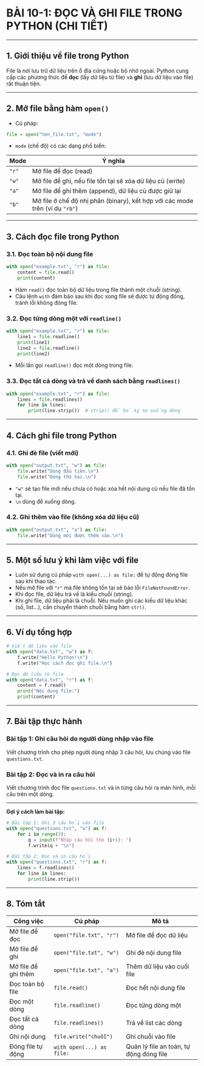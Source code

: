 # BÀI 10-1: ĐỌC VÀ GHI FILE TRONG PYTHON (CHI TIẾT)

---

## 1. Giới thiệu về file trong Python

File là nơi lưu trữ dữ liệu trên ổ đĩa cứng hoặc bộ nhớ ngoài. Python cung cấp các phương thức để **đọc** (lấy dữ liệu từ file) và **ghi** (lưu dữ liệu vào file) rất thuận tiện.

---

## 2. Mở file bằng hàm `open()`

* Cú pháp:

```python
file = open("ten_file.txt", "mode")
```

* `mode` (chế độ) có các dạng phổ biến:

| Mode  | Ý nghĩa                                                                      |
| ----- | ---------------------------------------------------------------------------- |
| `"r"` | Mở file để đọc (read)                                                        |
| `"w"` | Mở file để ghi, nếu file tồn tại sẽ xóa dữ liệu cũ (write)                   |
| `"a"` | Mở file để ghi thêm (append), dữ liệu cũ được giữ lại                        |
| `"b"` | Mở file ở chế độ nhị phân (binary), kết hợp với các mode trên (ví dụ `"rb"`) |

---

## 3. Cách đọc file trong Python

### 3.1. Đọc toàn bộ nội dung file

```python
with open("example.txt", "r") as file:
    content = file.read()
    print(content)
```

* Hàm `read()` đọc toàn bộ dữ liệu trong file thành một chuỗi (string).
* Câu lệnh `with` đảm bảo sau khi đọc xong file sẽ được tự động đóng, tránh lỗi không đóng file.

### 3.2. Đọc từng dòng một với `readline()`

```python
with open("example.txt", "r") as file:
    line1 = file.readline()
    print(line1)
    line2 = file.readline()
    print(line2)
```

* Mỗi lần gọi `readline()` đọc một dòng trong file.

### 3.3. Đọc tất cả dòng và trả về danh sách bằng `readlines()`

```python
with open("example.txt", "r") as file:
    lines = file.readlines()
    for line in lines:
        print(line.strip())  # strip() để bỏ ký tự xuống dòng
```

---

## 4. Cách ghi file trong Python

### 4.1. Ghi đè file (viết mới)

```python
with open("output.txt", "w") as file:
    file.write("Dòng đầu tiên.\n")
    file.write("Dòng thứ hai.\n")
```

* `"w"` sẽ tạo file mới nếu chưa có hoặc xóa hết nội dung cũ nếu file đã tồn tại.
* `\n` dùng để xuống dòng.

### 4.2. Ghi thêm vào file (không xóa dữ liệu cũ)

```python
with open("output.txt", "a") as file:
    file.write("Dòng mới được thêm vào.\n")
```

---

## 5. Một số lưu ý khi làm việc với file

* Luôn sử dụng cú pháp `with open(...) as file:` để tự động đóng file sau khi thao tác.
* Nếu mở file với `"r"` mà file không tồn tại sẽ báo lỗi `FileNotFoundError`.
* Khi đọc file, dữ liệu trả về là kiểu chuỗi (string).
* Khi ghi file, dữ liệu phải là chuỗi. Nếu muốn ghi các kiểu dữ liệu khác (số, list...), cần chuyển thành chuỗi bằng hàm `str()`.

---

## 6. Ví dụ tổng hợp

```python
# Viết dữ liệu vào file
with open("data.txt", "w") as f:
    f.write("Hello Python!\n")
    f.write("Học cách đọc ghi file.\n")

# Đọc dữ liệu từ file
with open("data.txt", "r") as f:
    content = f.read()
    print("Nội dung file:")
    print(content)
```

---

## 7. Bài tập thực hành

### Bài tập 1: Ghi câu hỏi do người dùng nhập vào file

Viết chương trình cho phép người dùng nhập 3 câu hỏi, lưu chúng vào file `questions.txt`.

### Bài tập 2: Đọc và in ra câu hỏi

Viết chương trình đọc file `questions.txt` và in từng câu hỏi ra màn hình, mỗi câu trên một dòng.

---

**Gợi ý cách làm bài tập:**

```python
# Bài tập 1: Ghi 3 câu hỏi vào file
with open("questions.txt", "w") as f:
    for i in range(3):
        q = input(f"Nhập câu hỏi thứ {i+1}: ")
        f.write(q + "\n")

# Bài tập 2: Đọc và in câu hỏi
with open("questions.txt", "r") as f:
    lines = f.readlines()
    for line in lines:
        print(line.strip())
```

---

## 8. Tóm tắt

| Công việc           | Cú pháp                   | Mô tả                                   |
| ------------------- | ------------------------- | --------------------------------------- |
| Mở file để đọc      | `open("file.txt", "r")`   | Mở file để đọc dữ liệu                  |
| Mở file để ghi      | `open("file.txt", "w")`   | Ghi đè nội dung file                    |
| Mở file để ghi thêm | `open("file.txt", "a")`   | Thêm dữ liệu vào cuối file              |
| Đọc toàn bộ file    | `file.read()`             | Đọc hết nội dung file                   |
| Đọc một dòng        | `file.readline()`         | Đọc từng dòng một                       |
| Đọc tất cả dòng     | `file.readlines()`        | Trả về list các dòng                    |
| Ghi nội dung        | `file.write("chuỗi")`     | Ghi chuỗi vào file                      |
| Đóng file tự động   | `with open(...) as file:` | Quản lý file an toàn, tự động đóng file |

